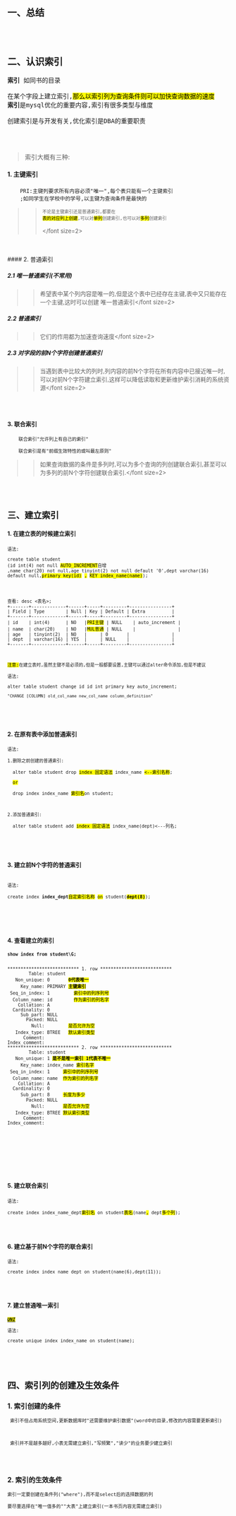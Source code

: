 ## 一、总结

<br>
</br>

## 二、认识索引
<pre><B>索引</B> 如同书的目录

在某个字段上建立索引,<mark>那么以索引列为查询条件则可以加快查询数据的速度</mark> 
<B>索引</B>是mysql优化的重要内容,索引有很多类型与维度 

创建索引是与开发有关,优化索引是DBA的重要职责
</pre>

<br>
</br>

> 索引大概有三种: 


#### 1. 主键索引 
        PRI:主键列要求所有内容必须"唯一",每个表只能有一个主键索引
        ;如同学生在学校中的学号,以主键为查询条件是最快的
        

>> <font size=2><pre>不论是主键索引还是普通索引,都要在
>> <mark>表的对应列上创建</mark>,可以对<mark>单列</mark>创建索引,也可以对<mark>多列</mark>创建索引</pre></font size=2> 
    
<br>
</br>               
#### 2. 普通索引
       
##### 2.1 唯一普通索引(不常用)
>> <font size=2>希望表中某个列内容是唯一的,但是这个表中已经存在主键,表中又只能存在一个主键,这时可以创建 唯一普通索引</font size=2>
        
##### 2.2 普通索引
>> <font size=2>它们的作用都为加速查询速度</font size=2>

##### 2.3 对字段的前N个字符创建普通索引
>><font size=2>当遇到表中比较大的列时,列内容的前N个字符在所有内容中已接近唯一时,可以对前N个字符建立索引,这样可以降低读取和更新维护索引消耗的系统资源</font size=2>

<br>
</br>  
    
#### 3. 联合索引
        
        联合索引"允许列上有自己的索引"
        
        联合索引是有"前缀生效特性的或叫最左原则"
    
>><font size=2>如果查询数据的条件是多列时,可以为多个查询的列创建联合索引,甚至可以为多列的前N个字符创建联合索引.</font size=2>


<br>
</br>


## 三、建立索引



#### 1. 在建立表的时候建立索引
<pre>
语法:

create table student 
(id int(4) not null <mark>AUTO_INCREMENT</mark>自增
,name char(20) not null,age tinyint(2) not null default '0',dept varchar(16) 
default null,<mark>primary key(id)</mark> <mark>,</mark> <mark>KEY index_name(name)</mark>);




查看: desc <表名>;
+-------+-------------+------+-----+---------+----------------+| Field | Type        | Null | Key | Default | Extra          |+-------+-------------+------+-----+---------+----------------+| id    | int(4)      | NO   |<mark>PRI主键</mark> | NULL    | auto_increment || name  | char(20)    | NO   |<mark>MUL普通</mark> | NULL    |                || age   | tinyint(2)  | NO   |     | 0       |                || dept  | varchar(16) | YES  |     | NULL    |                |+-------+-------------+------+-----+---------+----------------+



<mark>注意:</mark>在建立表时,虽然主键不是必须的,但是一般都要设置,主键可以通过alter命令添加,但是不建议

语法: 

alter table student change id id int primary key auto_increment;

<font size=1>"CHANGE [COLUMN] old_col_name new_col_name column_definition"</font size=1>

</pre>

<br>
</br>





#### 2. 在原有表中添加普通索引

<pre>
语法:

1.删除之前创建的普通索引:
  
  alter table student drop <mark>index 固定语法</mark> index_name <mark><--索引名称</mark>; 
  
  <mark>or</mark>
  
  drop index index_name <mark>索引名</mark>on student;  
  
  
   
2.添加普通索引:
  
  alter table student add <mark>index 固定语法</mark> index_name(dept)<---列名;

</pre>
    
<br>
</br>

#### 3. 建立前N个字符的普通索引
<pre>

语法:

create index <B>index_dept</B><mark>自定索引名称</mark> <mark>on</mark> student(<B><mark>dept(8)</mark></B>);


</pre>

<br>
</br>


#### 4. 查看建立的索引
<pre>
<B>show index from student\G;</B>


*************************** 1. row ***************************
        Table: student
   Non_unique: 0       <B><mark>0代表唯一</mark></B>
     Key_name: PRIMARY <B><mark>主键索引</mark></B>
 Seq_in_index: 1         <mark>索引中的列序列号</mark>
  Column_name: id        <mark>作为索引的列名字</mark>
    Collation: A
  Cardinality: 0
     Sub_part: NULL
       Packed: NULL
         Null:         <mark>是否允许为空</mark> 
   Index_type: BTREE   <mark>默认索引类型</mark>
      Comment: 
Index_comment: 
*************************** 2. row ***************************
        Table: student
   Non_unique: 1 <B><mark>是不是唯一索引 1代表不唯一</mark></B>
     Key_name: index_name <mark>索引名字</mark>
 Seq_in_index: 1     <mark>索引中的列序列号</mark>
  Column_name: name  <mark>作为索引的列名字</mark>
    Collation: A
  Cardinality: 0
     Sub_part: 8     <mark>长度为多少</mark>
       Packed: NULL
         Null:       <mark>是否允许为空</mark>
   Index_type: BTREE <mark>默认索引类型</mark>
      Comment: 
Index_comment: 


<br>
</br>
</pre>

<br>
</br>

#### 5. 建立联合索引
<pre>
语法:

create index index_name_dept<mark>索引名</mark> on student<mark>表名</mark>(name<mark>,</mark> dept<mark>多个列</mark>);
</pre>


<br>
</br>


#### 6. 建立基于前N个字符的联合索引

<pre>
语法:

create index index_name_dept on student(name(6),dept(11));
</pre>


<br>
</br>

#### 7. 建立普通唯一索引 

<pre>
<B><U><I><mark>UNI</mark></B></U></I>

语法:

create unique index index_name on student(name);

</pre>

<br>
</br>

## 四、索引列的创建及生效条件

### 1. 索引创建的条件
    
     索引不但占用系统空间,更新数据库时"还需要维护索引数据"(word中的目录,修改的内容需要更新索引)
     
     
     
     索引并不是越多越好,小表无需建立索引,"写频繁","读少"的业务要少建立索引
    
<br>
</br>
    
    
### 2. 索引的生效条件

    索引一定要创建在条件列("where"),而不是select后的选择数据的列
    
    要尽量选择在"唯一值多的""大表"上建立索引(一本书页内容无需建立索引)





